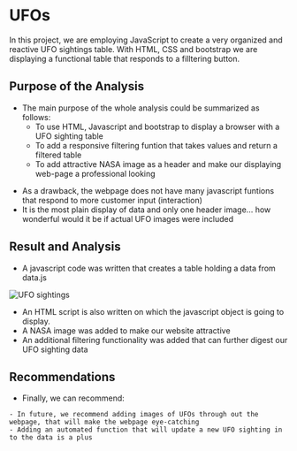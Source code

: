 # UFOs
In this project, we are employing JavaScript to create a very organized and reactive UFO sightings table. With HTML, CSS and bootstrap we are displaying a functional table that responds to a filltering button.

## Purpose of the Analysis
   * The main purpose of the whole analysis could be summarized as follows:
     - To use HTML, Javascript and bootstrap to display a browser with a UFO sighting table
     - To add a responsive filtering funtion that takes values and return a filtered table
     - To add attractive NASA image as a header and make our displaying web-page a professional looking

- As a drawback, the webpage does not have many javascript funtions that respond to more customer input (interaction)
- It is the most plain display of data and only one header image... how wonderful would it be if actual UFO images were included

## Result and Analysis
   - A javascript code was written that creates a table holding a data from data.js

![UFO sightings](https://user-images.githubusercontent.com/89214854/144195857-c76968b5-fcfd-44fa-b2a1-e3be7901b0b6.png)

   - An HTML script is also written on which the javascript object is going to display.
   - A NASA image was added to make our website attractive
   - An additional filtering functionality was added that can further digest our UFO sighting data

   ## Recommendations
   * Finally, we can recommend:
   
    - In future, we recommend adding images of UFOs through out the webpage, that will make the webpage eye-catching
    - Adding an automated function that will update a new UFO sighting in to the data is a plus
